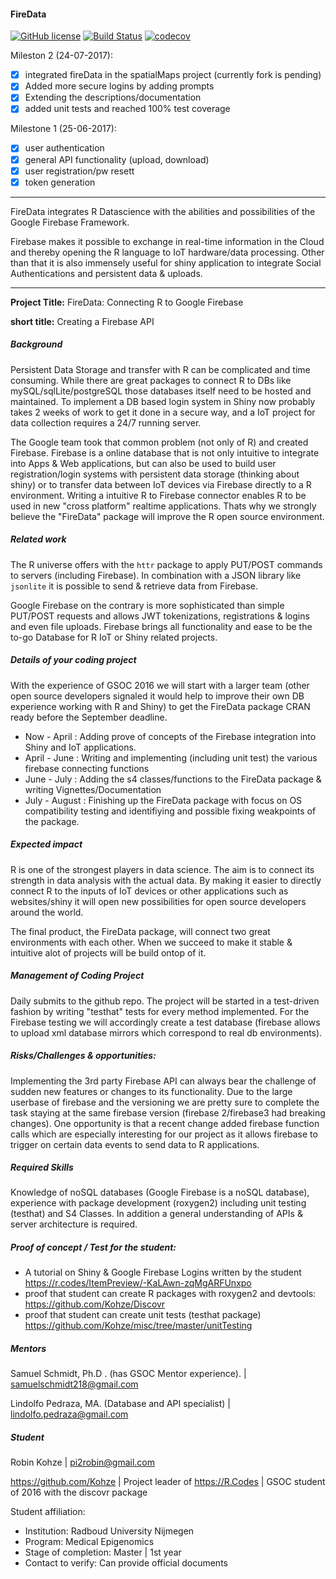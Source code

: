 #### FireData
[![GitHub license](https://img.shields.io/badge/license-MIT-blue.svg)](https://raw.githubusercontent.com/Kohze/FireData/master/LICENSE.txt)
[![Build Status](https://travis-ci.org/Kohze/FireData.svg?branch=master)](https://travis-ci.org/Kohze/FireData)
[![codecov](https://codecov.io/gh/Kohze/FireData/branch/master/graph/badge.svg)](https://codecov.io/gh/Kohze/FireData)

Mileston 2 (24-07-2017):

- [x] integrated fireData in the spatialMaps project (currently fork is pending)
- [x] Added more secure logins by adding prompts
- [x] Extending the descriptions/documentation
- [x] added unit tests and reached 100% test coverage 

Milestone 1 (25-06-2017):

- [x] user authentication
- [x] general API functionality (upload, download)
- [x] user registration/pw resett
- [x] token generation

---

FireData integrates R Datascience with the abilities and possibilities of the Google Firebase Framework.

Firebase makes it possible to exchange in real-time information in the Cloud and thereby opening the R language to IoT hardware/data processing. Other than that it is also immensely useful for shiny application to integrate Social Authentications and persistent data & uploads.

---

**Project Title:** FireData: Connecting R to Google Firebase

**short title:** Creating a Firebase API

##### Background

Persistent Data Storage and transfer with R can be complicated and time consuming. While there are great packages to connect R to DBs like mySQL/sqlLite/postgreSQL those databases itself need to be hosted and maintained. To implement a DB based login system in Shiny now probably takes 2 weeks of work to get it done in a secure way, and a IoT project for data collection requires a 24/7 running server. 

The Google team took that common problem (not only of R) and created Firebase. Firebase is a online database that is not only intuitive to integrate into Apps & Web applications, but can also be used to build user registration/login systems with persistent data storage (thinking about shiny) or to transfer data between IoT devices via Firebase directly to a R environment. Writing a intuitive R to Firebase connector enables R to be used in new "cross platform" realtime applications. Thats why we strongly believe the "FireData" package will improve the R open source environment. 

##### Related work

The R universe offers with the ```httr``` package to apply PUT/POST commands to servers (including Firebase). In combination with a JSON library like ```jsonlite``` it is possible to send & retrieve data from Firebase.

Google Firebase on the contrary is more sophisticated than simple PUT/POST requests and allows JWT tokenizations, registrations & logins and even file uploads. Firebase brings all functionality and ease to be the to-go Database for R IoT or Shiny related projects. 

##### Details of your coding project

With the experience of GSOC 2016 we will start with a larger team (other open source developers signaled it would help to improve their own DB experience working with R and Shiny) to get the FireData package CRAN ready before the September deadline.

 - Now - April : Adding prove of concepts of the Firebase integration into Shiny and IoT applications. 
 - April - June : Writing and implementing (including unit test) the various firebase connecting functions
 - June - July : Adding the s4 classes/functions to the FireData package & writing Vignettes/Documentation
 - July - August : Finishing up the FireData package with focus on OS compatibility testing and identifiying and possible fixing weakpoints of the package. 

##### Expected impact

R is one of the strongest players in data science. The aim is to connect its strength in data analysis with the actual data. By making it easier to directly connect R to the inputs of IoT devices or other applications such as websites/shiny it will open new possibilities for open source developers around the world. 

The final product, the FireData package, will connect two great environments with each other. When we succeed to make it stable & intuitive alot of projects will be build ontop of it. 

##### Management of Coding Project

Daily submits to the github repo. The project will be started in a test-driven fashion by writing "testhat" tests for every method implemented. For the Firebase testing we will accordingly create a test database (firebase allows to upload xml database mirrors which correspond to real db environments). 

##### Risks/Challenges & opportunities:

Implementing the 3rd party Firebase API can always bear the challenge of sudden new features or changes to its functionality. Due to the large userbase of firebase and the versioning we are pretty sure to complete the task staying at the same firebase version (firebase 2/firebase3 had breaking changes). One opportunity is that a recent change added firebase function calls which are especially interesting for our project as it allows firebase to trigger on certain data events to send data to R applications.  

##### Required Skills

Knowledge of noSQL databases (Google Firebase is a noSQL database), experience with package development (roxygen2) including unit testing (testhat) and S4 Classes. In addition a general understanding of APIs & server architecture is required.  

##### Proof of concept / Test for the student: 

 - A tutorial on Shiny & Google Firebase Logins written by the student https://r.codes/ItemPreview/-KaLAwn-zqMgARFUnxpo
 - proof that student can create R packages with roxygen2 and devtools: https://github.com/Kohze/Discovr
 - proof that student can create unit tests (testhat package) https://github.com/Kohze/misc/tree/master/unitTesting

##### Mentors

Samuel Schmidt, Ph.D . (has GSOC Mentor experience). | samuelschmidt218@gmail.com

Lindolfo Pedraza, MA. (Database and API specialist) | lindolfo.pedraza@gmail.com


##### Student

Robin Kohze | pi2robin@gmail.com

https://github.com/Kohze | Project leader of https://R.Codes | GSOC student of 2016 with the discovr package 

Student affiliation:
* Institution: Radboud University Nijmegen
* Program: Medical Epigenomics
* Stage of completion: Master | 1st year 
* Contact to verify: Can provide official documents
